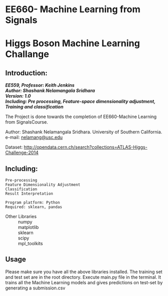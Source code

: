 # EE660- Machine Learning from Signals
# Higgs Boson Machine Learning Challange
## Introduction:
___EE559, Professor: Keith Jenkins___  
___Author: Shashank Nelamangala Sridhara___  
___Version: 1.0___  
___Including: Pre processing, Feature-space dimensionality adjustment,___   
___Training and classification___  

The Project is done towards the completion of EE660-Machine Learning from SignalsCourse.
  
Author: Shashank Nelamangala Sridhara.
University of Southern California.  
e-mail: nelamang@usc.edu 

Dataset: http://opendata.cern.ch/search?collections=ATLAS-Higgs-Challenge-2014
  
## Including:
    Pre-processing  
    Feature Dimensionality Adjustment  
    Classification  
    Result Interpretation  

    Program platform: Python  
    Required: sklearn, pandas


 <dl>
  <dt>Other Libraries</dt>
  <dd>numpy</dd>
  <dd>matplotlib</dd>
  <dd>sklearn</dd>
  <dd></dd>
  <dd>scipy</dd>
  <dd>mpl_toolkits</dd>
<dl>

## Usage
Please make sure you have all the above libraries installed. The training set and test set are in the root directory. 
Execute main.py file in the terminal. It trains all the Machine Learning models and gives predictions on test-set by generating a submission.csv







   